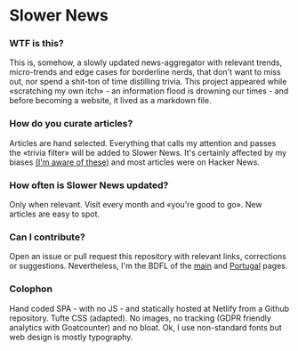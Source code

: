 # Slower News

### WTF is this?

This is, somehow, a slowly updated news-aggregator with relevant trends, micro-trends and edge cases for borderline nerds, that don't want to miss out, nor spend a shit-ton of time distilling trivia.
This project appeared while «scratching my own itch» - an information flood is drowning our times - and before becoming a website, it lived as a markdown file.

### How do you curate articles?

Articles are hand selected. Everything that calls my attention and passes the «trivia filter» will be added to Slower News. It's certainly affected by my biases [(I'm aware of these)](https://github.com/slownews/wisdom-tldr-guide/blob/master/FAQ%20%26%20CHANGELOG.md#what-are-your-main-biases) and most articles were on Hacker News.

### How often is Slower News updated?

Only when relevant. Visit every month and «you're good to go». New articles are easy to spot.

### Can I contribute?

Open an issue or pull request this repository with relevant links, corrections or suggestions.  Nevertheless, I'm the BDFL of the [main](https://www.slowernews.com/) and [Portugal](https://www.slowernews.com/portugal) pages.

### Colophon

Hand coded SPA - with no JS - and statically hosted at Netlify from a Github repository. Tufte CSS (adapted). No images, no tracking (GDPR friendly analytics with Goatcounter) and no bloat. Ok, I use non-standard fonts but web design is mostly typography.